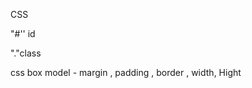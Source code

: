 CSS

"#'' id

"."class 
 
<style>Write css in this tag</style>

css box model - margin , padding , border , width, Hight 